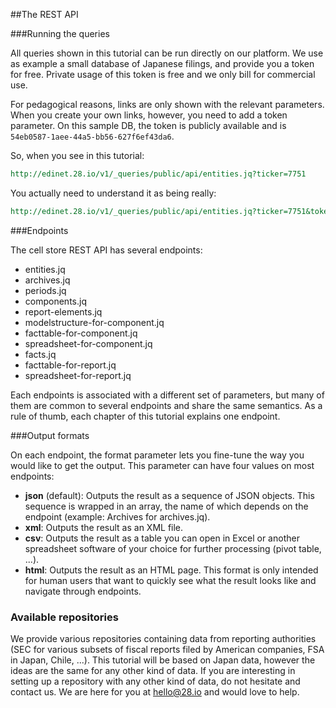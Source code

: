 ##The REST API

###Running the queries

All queries shown in this tutorial can be run directly on our platform. We use as example a small database of Japanese filings, and provide you a token for free. Private usage of this token is free and we only bill for commercial use.

For pedagogical reasons, links are only shown with the relevant parameters. When you create your own links, however, you need to add a token parameter. On this sample DB, the token is publicly available and is `54eb0587-1aee-44a5-bb56-627f6ef43da6`.

So, when you see in this tutorial:

```REST
http://edinet.28.io/v1/_queries/public/api/entities.jq?ticker=7751
```

You actually need to understand it as being really:

```REST
http://edinet.28.io/v1/_queries/public/api/entities.jq?ticker=7751&token=c3049752-4d35-43da-82a2-f89f1b06f7a4
```

###Endpoints

The cell store REST API has several endpoints:
- entities.jq
- archives.jq
- periods.jq
- components.jq
- report-elements.jq
- modelstructure-for-component.jq
- facttable-for-component.jq
- spreadsheet-for-component.jq
- facts.jq
- facttable-for-report.jq
- spreadsheet-for-report.jq


Each endpoints is associated with a different set of parameters, but many of them are common to several endpoints and share the same semantics. As a rule of thumb, each chapter of this tutorial explains one endpoint.

###Output formats

On each endpoint, the format parameter lets you fine-tune the way you would like to get the output. This parameter can have four values on most endpoints:
- **json** (default): Outputs the result as a sequence of JSON objects. This sequence is wrapped in an array, the name of which depends on the endpoint (example: Archives for archives.jq).
- **xml**: Outputs the result as an XML file.
- **csv**: Outputs the result as a table you can open in Excel or another spreadsheet software of your choice for further processing (pivot table, ...).
- **html**: Outputs the result as an HTML page. This format is only intended for human users that want to quickly see what the result looks like and navigate through endpoints.

### Available repositories
We provide various repositories containing data from reporting authorities (SEC for various subsets of fiscal reports filed by American companies, FSA in Japan, Chile, ...). This tutorial will be based on Japan data, however the ideas are the same for any other kind of data. If you are interesting in setting up a repository with any other kind of data, do not hesitate and contact us. We are here for you at [hello@28.io](mailto:hello@28.io) and would love to help.
